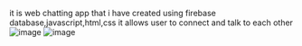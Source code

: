 it is web chatting app that i have created using firebase database,javascript,html,css
it allows user to connect and talk to each other
![image](https://github.com/Akshat2711/webchat/assets/133498390/fe08500f-0b73-48bc-ad78-fc9115a0d7b1)
![image](https://github.com/Akshat2711/webchat/assets/133498390/58976499-e0a1-44f3-bbad-7c0c745cc86b)

